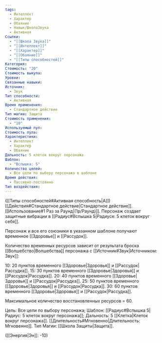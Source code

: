 ```yaml
---
tags:
  - Интеллект
  - Характер
  - Обаяние
  - Навык/ШколаЗвука
  - Активная
Ссылки:
  - "[[Школа Звука]]"
  - "[[Интеллект]]"
  - "[[Характер]]"
  - "[[Обаяние]]"
  - "[[Типы способностей]]"
Категория: 
Стоимость: "20"
Стоимость выкупа: 
Уровни: 
Связанные навыки: 
Источник:
  - Звук
Тип способности:
  - Активная
Время применения:
  - Стандартное действие
Тип магии: Защита
Стоимость применения:
  - "10"
Используемый пул: 
Стоимость пула: 
Характеристики:
  - Интеллект
  - Характер
  - Обаяние
Дальность: 5 клеток вокруг персонажа
Шаблон:
  - "Вспышка: 5"
Количество целей:
  - Все цели по выбору персонажа в шаблоне
Время действия:
  - Пассивно-постоянно
Тип воздействия:
---
```

([[Типы способностей#Активная способность|А]]) [[Действия#Стандартное действие|Стандартное действие]]. [[Использование#1 Раз за Раунд|(1р/Раунд)]]. Персонаж создает защитные вибрации в [[Радиус#Вспышка 5|Радиусе: 5 клеток вокруг себя]]. 

Персонаж и все его союзники в указанном шаблоне получают временное [[Здоровье]] и [[Рассудок]].

Количество временных ресурсов зависит от результата броска [[Волшебство|Волшебства]] персонажа с [[Источник#Звук|Источником: Звук]]:

10: 20 пунктов временного [[Здоровье|Здоровья]] и [[Рассудок|Рассудка]].
15: 30 пунктов временного [[Здоровье|Здоровья]] и [[Рассудок|Рассудка]].
20: 40 пунктов временного [[Здоровье|Здоровья]] и [[Рассудок|Рассудка]].
25: 50 пунктов временного [[Здоровье|Здоровья]] и [[Рассудок|Рассудка]].
30: 60 пунктов временного [[Здоровье|Здоровья]] и [[Рассудок|Рассудка]].

Максимальное количество восстановленных ресурсов = 60. 

Цель: Все цели по выбору персонажа; Шаблон: [[Радиус#Вспышка 5|Радиус: 5 клеток вокруг персонажа]]; Дальность: 5 [[Клетка|Клеток вокруг персонажа]]. [[Длительность#Мгновенно|Длительность: Мгновенно]]. Тип Магии: [[Школа Защиты|Защита]].

([[Энергия|Эн]]: -10)